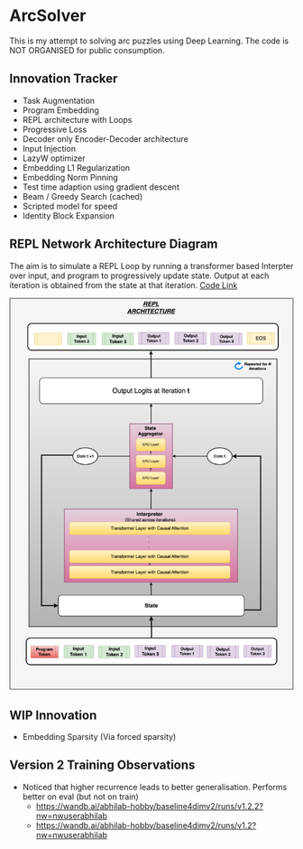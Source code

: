 # ArcSolver
This is my attempt to solving arc puzzles using Deep Learning. The code is NOT ORGANISED for public consumption.

## Innovation Tracker
- Task Augmentation
- Program Embedding
- REPL architecture with Loops
- Progressive Loss
- Decoder only Encoder-Decoder architecture
- Input Injection
- LazyW optimizer
- Embedding L1 Regularization
- Embedding Norm Pinning
- Test time adaption using gradient descent
- Beam / Greedy Search (cached)
- Scripted model for speed
- Identity Block Expansion


## REPL Network Architecture Diagram
The aim is to simulate a REPL Loop by running a transformer based Interpter over input, and program to progressively update state. Output at each iteration is obtained from the state at that iteration. [Code Link](src/repl.py)


![REPL Network](REPL_Architecture.png)

## WIP Innovation 
- Embedding Sparsity (Via forced sparsity)

## Version 2 Training Observations
-  Noticed that higher recurrence leads to better generalisation. Performs better on eval (but not on train)
    - https://wandb.ai/abhilab-hobby/baseline4dimv2/runs/v1.2.2?nw=nwuserabhilab
    - https://wandb.ai/abhilab-hobby/baseline4dimv2/runs/v1.2?nw=nwuserabhilab
